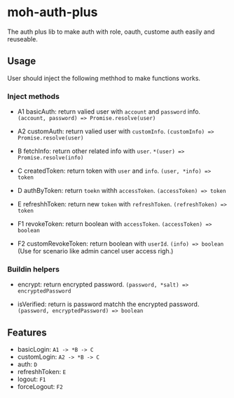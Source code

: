 # moh-auth-plus

The auth plus lib to make auth with role, oauth, custome auth easily and reuseable.

## Usage

User should inject the following methhod to make functions works.

### Inject methods

* A1 basicAuth: return valied user with `account` and `password` info. `(account, password) => Promise.resolve(user)`

* A2 customAuth: return valied user with `customInfo`. `(customInfo) => Promise.resolve(user)`

* B fetchInfo: return other related info with `user`. `*(user) => Promise.resolve(info)`

* C createdToken: return token with `user` and `info`. `(user, *info) => token`

* D authByToken: return `toekn` withh `accessToken`. `(accessToken) => token`

* E refreshhToken: return new `token` with `refreshToken`. `(refreshToken) => token`

* F1 revokeToken: return boolean with `accessToken`. `(accessToken) => boolean`

* F2 customRevokeToken: return boolean with `userId`. `(info) => boolean` (Use for scenario like admin cancel user access righ.)

### Buildin helpers

* encrypt: return encrypted password. `(password, *salt) => encryptedPassword`

* isVerified: return is password matchh the encrypted password. `(password, encryptedPassword) => boolean`

## Features

* basicLogin: `A1 -> *B -> C`
* customLogin: `A2 -> *B -> C`
* auth: `D`
* refreshhToken: `E`
* logout: `F1`
* forceLogout: `F2`
